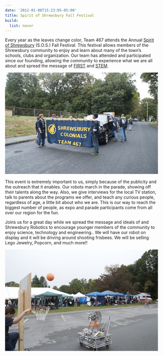 ```yaml
---
date: '2012-01-08T15:23:05-05:00'
title: Spirit of Shrewsbury Fall Festival
build:
  list: never
---
```


Every year as the leaves change color, Team 467 attends the Annual [Spirit of Shrewsbury](http://www.spiritofshrewsbury.org/) (S.O.S.) Fall Festival. This festival allows members of the Shrewsbury community to enjoy and learn about many of the town’s schools, clubs and organization. Our team has attended and participated since our founding, allowing the community to experience what we are all about and spread the message of [FIRST](http://www.firstinspires.org/robotics/frc) and [STEM](https://en.wikipedia.org/wiki/Science,_Technology,_Engineering,_and_Mathematics).

![Team Flag in Parade](2012-09-30-Flag.jpg)

This event is extremely important to us, simply because of the publicity and the outreach that it enables. Our robots march in the parade, showing off their talents along the way. Also, we give interviews for the local TV station, talk to parents about the programs we offer, and teach any curious people, regardless of age, a little bit about who we are. This is our way to reach the biggest number of people, as expo and parade participants come from all over our region for the fun.

Joins us for a great day while we spread the message and ideals of and Shrewsbury Robotics to encourage younger members of the community to enjoy science, technology and engineering.. We will have our robot on display and it will be driving around shooting frisbees. We will be selling Lego Jewelry, Popcorn, and much more!!

![2012 Robot](2012-09-29-Robot.jpg)